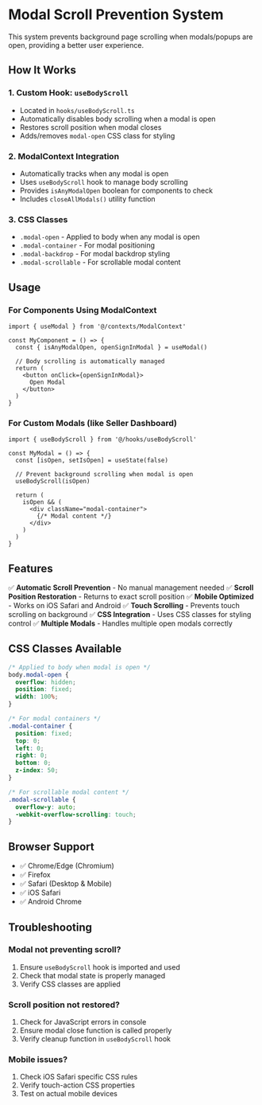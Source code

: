 # Modal Scroll Prevention System

This system prevents background page scrolling when modals/popups are open, providing a better user experience.

## How It Works

### 1. **Custom Hook: `useBodyScroll`**
- Located in `hooks/useBodyScroll.ts`
- Automatically disables body scrolling when a modal is open
- Restores scroll position when modal closes
- Adds/removes `modal-open` CSS class for styling

### 2. **ModalContext Integration**
- Automatically tracks when any modal is open
- Uses `useBodyScroll` hook to manage body scrolling
- Provides `isAnyModalOpen` boolean for components to check
- Includes `closeAllModals()` utility function

### 3. **CSS Classes**
- `.modal-open` - Applied to body when any modal is open
- `.modal-container` - For modal positioning
- `.modal-backdrop` - For modal backdrop styling
- `.modal-scrollable` - For scrollable modal content

## Usage

### For Components Using ModalContext
```tsx
import { useModal } from '@/contexts/ModalContext'

const MyComponent = () => {
  const { isAnyModalOpen, openSignInModal } = useModal()
  
  // Body scrolling is automatically managed
  return (
    <button onClick={openSignInModal}>
      Open Modal
    </button>
  )
}
```

### For Custom Modals (like Seller Dashboard)
```tsx
import { useBodyScroll } from '@/hooks/useBodyScroll'

const MyModal = () => {
  const [isOpen, setIsOpen] = useState(false)
  
  // Prevent background scrolling when modal is open
  useBodyScroll(isOpen)
  
  return (
    isOpen && (
      <div className="modal-container">
        {/* Modal content */}
      </div>
    )
  )
}
```

## Features

✅ **Automatic Scroll Prevention** - No manual management needed
✅ **Scroll Position Restoration** - Returns to exact scroll position
✅ **Mobile Optimized** - Works on iOS Safari and Android
✅ **Touch Scrolling** - Prevents touch scrolling on background
✅ **CSS Integration** - Uses CSS classes for styling control
✅ **Multiple Modals** - Handles multiple open modals correctly

## CSS Classes Available

```css
/* Applied to body when modal is open */
body.modal-open {
  overflow: hidden;
  position: fixed;
  width: 100%;
}

/* For modal containers */
.modal-container {
  position: fixed;
  top: 0;
  left: 0;
  right: 0;
  bottom: 0;
  z-index: 50;
}

/* For scrollable modal content */
.modal-scrollable {
  overflow-y: auto;
  -webkit-overflow-scrolling: touch;
}
```

## Browser Support

- ✅ Chrome/Edge (Chromium)
- ✅ Firefox
- ✅ Safari (Desktop & Mobile)
- ✅ iOS Safari
- ✅ Android Chrome

## Troubleshooting

### Modal not preventing scroll?
1. Ensure `useBodyScroll` hook is imported and used
2. Check that modal state is properly managed
3. Verify CSS classes are applied

### Scroll position not restored?
1. Check for JavaScript errors in console
2. Ensure modal close function is called properly
3. Verify cleanup function in `useBodyScroll` hook

### Mobile issues?
1. Check iOS Safari specific CSS rules
2. Verify touch-action CSS properties
3. Test on actual mobile devices


